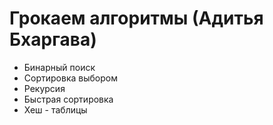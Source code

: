 # Грокаем алгоритмы (Адитья Бхаргава)

- Бинарный поиск
- Сортировка выбором
- Рекурсия
- Быстрая сортировка
- Хеш - таблицы
